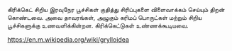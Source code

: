 கிரிக்கெட்
 சிறிய இரவுநேர பூச்சிகள் குதித்து சிரிப்புகளை விளைவாக்கம் செய்யும் திறன் கொண்டவை. அவை தாவரங்கள், அழுகும் கரிமப் பொருட்கள் மற்றும் சிறிய பூச்சிகளுக்கு உணவளிக்கின்றன. கிரிக்கெட்டுகள் உண்ணக்கூடியவை.

 https://en.m.wikipedia.org/wiki/grylloidea
